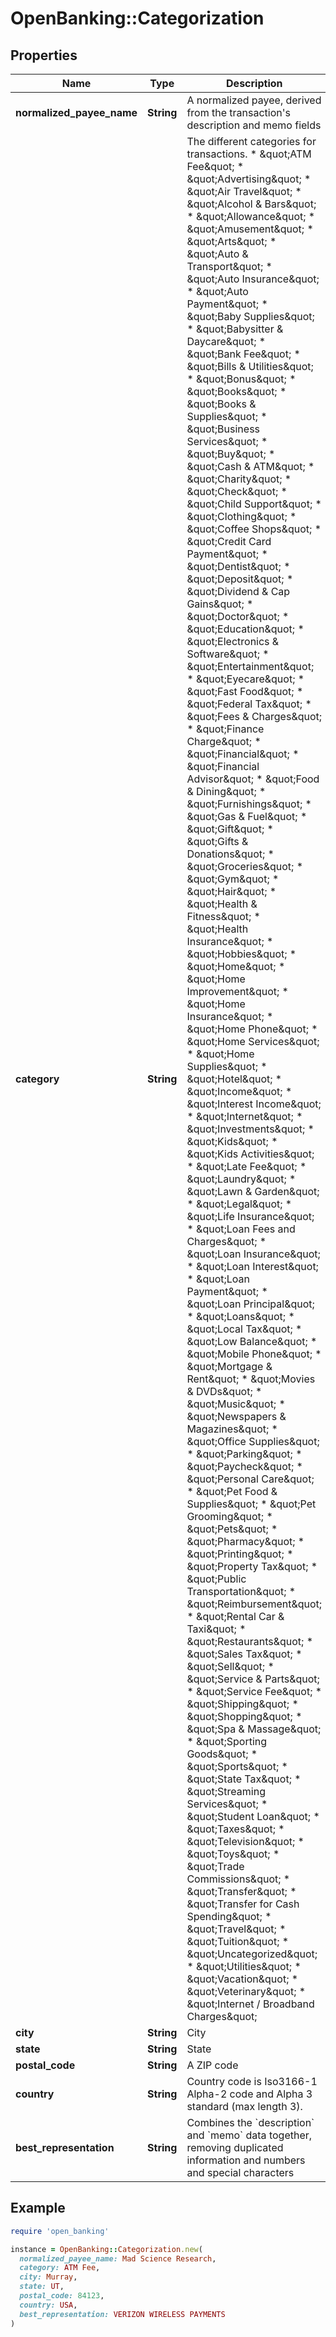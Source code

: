 # OpenBanking::Categorization

## Properties

| Name | Type | Description | Notes |
| ---- | ---- | ----------- | ----- |
| **normalized_payee_name** | **String** | A normalized payee, derived from the transaction&#39;s description and memo fields |  |
| **category** | **String** | The different categories for transactions. * \&quot;ATM Fee\&quot;  * \&quot;Advertising\&quot;  * \&quot;Air Travel\&quot;  * \&quot;Alcohol &amp; Bars\&quot;  * \&quot;Allowance\&quot;  * \&quot;Amusement\&quot;  * \&quot;Arts\&quot;  * \&quot;Auto &amp; Transport\&quot;  * \&quot;Auto Insurance\&quot;  * \&quot;Auto Payment\&quot;  * \&quot;Baby Supplies\&quot;  * \&quot;Babysitter &amp; Daycare\&quot;  * \&quot;Bank Fee\&quot;  * \&quot;Bills &amp; Utilities\&quot;  * \&quot;Bonus\&quot;  * \&quot;Books\&quot;  * \&quot;Books &amp; Supplies\&quot;  * \&quot;Business Services\&quot;  * \&quot;Buy\&quot;  * \&quot;Cash &amp; ATM\&quot;  * \&quot;Charity\&quot;  * \&quot;Check\&quot;  * \&quot;Child Support\&quot;  * \&quot;Clothing\&quot;  * \&quot;Coffee Shops\&quot;  * \&quot;Credit Card Payment\&quot;  * \&quot;Dentist\&quot;  * \&quot;Deposit\&quot;  * \&quot;Dividend &amp; Cap Gains\&quot;  * \&quot;Doctor\&quot;  * \&quot;Education\&quot;  * \&quot;Electronics &amp; Software\&quot;  * \&quot;Entertainment\&quot;  * \&quot;Eyecare\&quot;  * \&quot;Fast Food\&quot;  * \&quot;Federal Tax\&quot;  * \&quot;Fees &amp; Charges\&quot;  * \&quot;Finance Charge\&quot;  * \&quot;Financial\&quot;  * \&quot;Financial Advisor\&quot;  * \&quot;Food &amp; Dining\&quot;  * \&quot;Furnishings\&quot;  * \&quot;Gas &amp; Fuel\&quot;  * \&quot;Gift\&quot;  * \&quot;Gifts &amp; Donations\&quot;  * \&quot;Groceries\&quot;  * \&quot;Gym\&quot;  * \&quot;Hair\&quot;  * \&quot;Health &amp; Fitness\&quot;  * \&quot;Health Insurance\&quot;  * \&quot;Hobbies\&quot;  * \&quot;Home\&quot;  * \&quot;Home Improvement\&quot;  * \&quot;Home Insurance\&quot;  * \&quot;Home Phone\&quot;  * \&quot;Home Services\&quot;  * \&quot;Home Supplies\&quot;  * \&quot;Hotel\&quot;  * \&quot;Income\&quot;  * \&quot;Interest Income\&quot;  * \&quot;Internet\&quot;  * \&quot;Investments\&quot;  * \&quot;Kids\&quot;  * \&quot;Kids Activities\&quot;  * \&quot;Late Fee\&quot;  * \&quot;Laundry\&quot;  * \&quot;Lawn &amp; Garden\&quot;  * \&quot;Legal\&quot;  * \&quot;Life Insurance\&quot;  * \&quot;Loan Fees and Charges\&quot;  * \&quot;Loan Insurance\&quot;  * \&quot;Loan Interest\&quot;  * \&quot;Loan Payment\&quot;  * \&quot;Loan Principal\&quot;  * \&quot;Loans\&quot;  * \&quot;Local Tax\&quot;  * \&quot;Low Balance\&quot;  * \&quot;Mobile Phone\&quot;  * \&quot;Mortgage &amp; Rent\&quot;  * \&quot;Movies &amp; DVDs\&quot;  * \&quot;Music\&quot;  * \&quot;Newspapers &amp; Magazines\&quot;  * \&quot;Office Supplies\&quot;  * \&quot;Parking\&quot;  * \&quot;Paycheck\&quot;  * \&quot;Personal Care\&quot;  * \&quot;Pet Food &amp; Supplies\&quot;  * \&quot;Pet Grooming\&quot;  * \&quot;Pets\&quot;  * \&quot;Pharmacy\&quot;  * \&quot;Printing\&quot;  * \&quot;Property Tax\&quot;  * \&quot;Public Transportation\&quot;  * \&quot;Reimbursement\&quot;  * \&quot;Rental Car &amp; Taxi\&quot;  * \&quot;Restaurants\&quot;  * \&quot;Sales Tax\&quot;  * \&quot;Sell\&quot;  * \&quot;Service &amp; Parts\&quot;  * \&quot;Service Fee\&quot;  * \&quot;Shipping\&quot;  * \&quot;Shopping\&quot;  * \&quot;Spa &amp; Massage\&quot;  * \&quot;Sporting Goods\&quot;  * \&quot;Sports\&quot;  * \&quot;State Tax\&quot;  * \&quot;Streaming Services\&quot;  * \&quot;Student Loan\&quot;  * \&quot;Taxes\&quot;  * \&quot;Television\&quot;  * \&quot;Toys\&quot;  * \&quot;Trade Commissions\&quot;  * \&quot;Transfer\&quot;  * \&quot;Transfer for Cash Spending\&quot;  * \&quot;Travel\&quot;  * \&quot;Tuition\&quot;  * \&quot;Uncategorized\&quot;  * \&quot;Utilities\&quot;  * \&quot;Vacation\&quot;  * \&quot;Veterinary\&quot;  * \&quot;Internet / Broadband Charges\&quot; |  |
| **city** | **String** | City | [optional] |
| **state** | **String** | State | [optional] |
| **postal_code** | **String** | A ZIP code | [optional] |
| **country** | **String** | Country code is Iso3166-1 Alpha-2 code and Alpha 3 standard (max length 3). |  |
| **best_representation** | **String** | Combines the &#x60;description&#x60; and &#x60;memo&#x60; data together, removing duplicated information and numbers and special characters | [optional] |

## Example

```ruby
require 'open_banking'

instance = OpenBanking::Categorization.new(
  normalized_payee_name: Mad Science Research,
  category: ATM Fee,
  city: Murray,
  state: UT,
  postal_code: 84123,
  country: USA,
  best_representation: VERIZON WIRELESS PAYMENTS
)
```


